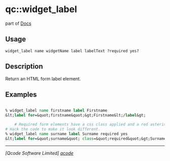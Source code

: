 qc::widget_label
================

part of [Docs](.)

Usage
-----
`
	widget_label name widgetName label labelText ?required yes?
    `

Description
-----------
Return an HTML form label element.

Examples
--------
```tcl

% widget_label name firstname label Firstname
&lt;label for=&quot;firstname&quot;&gt;Firstname&lt;/label&gt;

    # Required form elements have a css class applied and a red asterisk.
# Hack the code to make it look different.
% widget_label name surname label Surname required yes
&lt;label for=&quot;surname&quot; class=&quot;required&quot;&gt;Surname&lt;span style=&quot;color:#CC0000&quot;&gt;*&lt;/span&gt;&lt;/label&gt;

```

----------------------------------
*[Qcode Software Limited] [qcode]*

[qcode]: www.qcode.co.uk "Qcode Software"